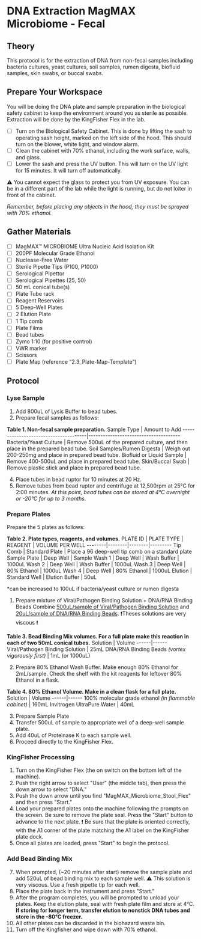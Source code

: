 # DNA Extraction MagMAX Microbiome - Fecal

## Theory
This protocol is for the extraction of DNA from non-fecal samples including bacteria cultures, yeast cultures, soil samples, rumen digesta, biofluid samples, skin swabs, or buccal swabs. 

## Prepare Your Workspace
You will be doing the DNA plate and sample preparation in the biological safety cabinet to keep the environment around you as sterile as possible. Extraction will be done by the KingFisher Flex in the lab. 

- [ ] Turn on the Biological Safety Cabinet. This is done by lifting the sash to operating sash height, marked on the left side of the hood. This should turn on the blower, white light, and window alarm. 
- [ ] Clean the cabinet with 70% ethanol, including the work surface, walls, and glass.
- [ ] Lower the sash and press the UV button. This will turn on the UV light for 15 minutes. It will turn off automatically. 

⚠️ You cannot expect the glass to protect you from UV exposure. You can be in a different part of the lab while the light is running, but do not loiter in front of the cabinet.

*Remember, before placing any objects in the hood, they must be sprayed with 70% ethanol.*

## Gather Materials
- [ ] MagMAX™ MICROBIOME Ultra Nucleic Acid Isolation Kit 
- [ ] 200PF Molecular Grade Ethanol
- [ ] Nuclease-Free Water
- [ ] Sterile Pipette Tips (P100, P1000)
- [ ] Serological Pipettor
- [ ] Serological Pipettes (25, 50)
- [ ] 50 mL conical tube(s)
- [ ] Plate Tube rack
- [ ] Reagent Reservoirs 
- [ ] 5 Deep-Well Plates 
- [ ] 2 Elution Plate
- [ ] 1 Tip comb 
- [ ] Plate Films
- [ ] Bead tubes
- [ ] Zymo 1:10 (for positive control)
- [ ] VWR marker
- [ ] Scissors
- [ ] Plate Map (reference “2.3_Plate-Map-Template”)

## Protocol 

### Lyse Sample 
1. Add 800uL of Lysis Buffer to bead tubes. 
2. Prepare fecal samples as follows: 

**Table 1. Non-fecal sample preparation.**
Sample Type | Amount to Add
--------------------------------------|--------------------------------------
Bacteria/Yeast Culture | Remove 500uL of the prepared culture, and then place in the prepared bead tube.
Soil Samples/Rumen Digesta | Weigh out 200-250mg and place in prepared bead tube.
Biofluid or Liquid Sample | Remove 400-500uL and place in prepared bead tube.
Skin/Buccal Swab | Remove plastic stick and place in prepared bead tube.

4. Place tubes in bead ruptor for 10 minutes at 20 Hz.
5. Remove tubes from bead ruptor and centrifuge at 12,500rpm at 25°C for 2:00 minutes. 
*At this point, bead tubes can be stored at 4°C overnight or -20°C for up to 3 months.*

### Prepare Plates

Prepare the 5 plates as follows: 

**Table 2. Plate types, reagents, and volumes.**
PLATE ID | PLATE TYPE | REAGENT | VOLUME PER WELL
--------|--------|--------|---------
Tip Comb | Standard Plate | Place a 96 deep-well tip comb on a standard plate
Sample Plate | Deep Well | Sample
Wash 1 | Deep Well | Wash Buffer | 1000uL
Wash 2 | Deep Well | Wash Buffer | 1000uL
Wash 3 | Deep Well | 80% Ethanol | 1000uL
Wash 4 | Deep Well | 80% Ethanol | 1000uL
Elution | Standard Well | Elution Buffer | 50uL

*can be increased to 100uL if bacteria/yeast culture or rumen digesta

1. Prepare mixture of Viral/Pathogen Binding Solution + DNA/RNA Binding Beads
Combine <ins>500uL/sample of Viral/Pathogen Binding Solution</ins> and <ins>20uL/sample of DNA/RNA Binding Beads</ins>. 
❗Theses solutions are very viscous ❗

**Table 3. Bead Binding Mix volumes. For a full plate make this reaction in each of two 50mL conical tubes.**
Solution | Volume
------|------
Viral/Pathogen Binding Solution | 25mL
DNA/RNA Binding Beads *(vortex vigorously first)* | 1mL (or 1000uL)

2. Prepare 80% Ethanol Wash Buffer. Make enough 80% Ethanol for 2mL/sample. Check the shelf with the kit reagents for leftover 80% Ethanol in a flask. 

**Table 4. 80% Ethanol Volume. Make in a clean flask for a full plate.**
Solution | Volume
------|------
100% molecular grade ethanol *(in flammable cabinet)* | 160mL
Invitrogen UltraPure Water | 40mL

3. Prepare Sample Plate
4. Transfer 500uL of sample to appropriate well of a deep-well sample plate.
5. Add 40uL of Proteinase K to each sample well.
6. Proceed directly to the KingFisher Flex.

### KingFisher Processing

1. Turn on the KingFisher Flex (the on switch on the bottom left of the machine).
2. Push the right arrow to select "User" (the middle tab), then press the down arrow to select "DNA."
3. Push the down arrow until you find "MagMAX_Microbiome_Stool_Flex" and then press "Start."
4. Load your prepared plates onto the machine following the prompts on the screen. Be sure to remove the plate seal. Press the "Start" button to advance to the next plate. ❗ Be sure that the plate is oriented correctly, with the A1 corner of the plate matching the A1 label on the KingFisher plate dock. 
5. Once all plates are loaded, press "Start" to begin the protocol. 

### Add Bead Binding Mix

7. When prompted, (~20 minutes after start) remove the sample plate and add 520uL of bead binding mix to each sample well. ⚠️ This solution is very viscous. Use a fresh pipette tip for each well.
8. Place the plate back in the instrument and press "Start."
9. After the program completes, you will be prompted to unload your plates. Keep the elution plate, seal with fresh plate film and store at 4°C. **If storing for longer term, transfer elution to nonstick DNA tubes and store in the -80°C freezer.**
10. All other plates can be discarded in the biohazard waste bin. 
11. Turn off the Kingfisher and wipe down with 70% ethanol.
